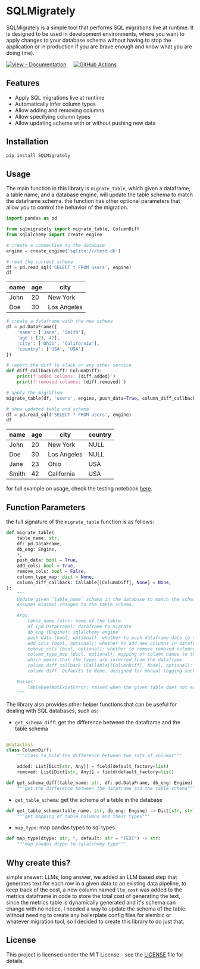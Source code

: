 # SQLMigrately

SQLMigrately is a simple tool that performs SQL migrations live at runtime. It
is designed to be used in development environments, where you want to apply
changes to your database schema without having to stop the application or in
production if you are brave enough and know what you are doing (me).

[![view - Documentation](https://img.shields.io/badge/PyPi-0.1.1-blue?style=for-the-badge)](https://pypi.org/project/SQLMigrately "view package on PyPi")
&nbsp;&nbsp;&nbsp;
[![GitHub Actions](https://img.shields.io/badge/github%20actions-%232671E5.svg?style=for-the-badge&logo=githubactions&logoColor=white)](https://github.com/Blacksuan19/sqlmigrately/actions "Build with github actions")

## Features

- Apply SQL migrations live at runtime
- Automatically infer column types
- Allow adding and removing columns
- Allow specifying column types
- Allow updating scheme with or without pushing new data

## Installation

```bash
pip install SQLMigrately
```

## Usage

The main function in this library is `migrate_table`, which given a dataframe, a
table name, and a database engine, will update the table schema to match the
dataframe schema. the function has other optional parameters that allow you to
control the behavior of the migration.

```python
import pandas as pd

from sqlmigrately import migrate_table, ColumnDiff
from sqlalchemy import create_engine

# create a connection to the database
engine = create_engine('sqlite:///test.db')

# read the current schema
df = pd.read_sql('SELECT * FROM users', engine)
df
```

| name | age | city        |
| ---- | --- | ----------- |
| John | 20  | New York    |
| Doe  | 30  | Los Angeles |

```python
# create a dataframe with the new schema
df = pd.DataFrame({
    'name': ['Jane', 'Smith'],
    'age': [23, 42],
    'city': ['Ohio', 'California'],
    'country': ['USA', 'USA']
})

# report the diff to slack or any other service
def diff_callback(diff: ColumnDiff):
    print(f'added columns: {diff.added}')
    print(f'removed columns: {diff.removed}')

# apply the migration
migrate_table(df, 'users', engine, push_data=True, column_diff_callback=diff_callback)

# show updated table and schema
df = pd.read_sql('SELECT * FROM users', engine)
df
```

| name  | age | city        | country |
| ----- | --- | ----------- | ------- |
| John  | 20  | New York    | NULL    |
| Doe   | 30  | Los Angeles | NULL    |
| Jane  | 23  | Ohio        | USA     |
| Smith | 42  | California  | USA     |

for full example on usage, check the testing notebook [here](./test.ipynb).

## Function Parameters

the full signature of the `migrate_table` function is as follows:

```python
def migrate_table(
    table_name: str,
    df: pd.DataFrame,
    db_eng: Engine,
    *,
    push_data: bool = True,
    add_cols: bool = True,
    remove_cols: bool = False,
    column_type_map: dict = None,
    column_diff_callback: Callable[[ColumnDiff], None] = None,
):
    """
    Update given `table_name` schema in the database to match the schema of the given `df`.
    Assumes minimal changes to the table schema.

    Args:
        table_name (str): name of the table
        df (pd.DataFrame): dataframe to migrate
        db_eng (Engine): sqlalchemy engine
        push_data (bool, optional): whether to push dataframe data to the table. Defaults to True.
        add_cols (bool, optional): whether to add new columns in dataframe to the table. Defaults to True.
        remove_cols (bool, optional): whether to remove removed columns from the table. Defaults to False.
        column_type_map (dict, optional): mapping of column names to their types. Defaults to None,
        which means that the types are inferred from the dataframe.
        column_diff_callback (Callable[[ColumnDiff], None], optional): callback function to be called with the
        column diff. Defaults to None. designed for manual logging such as sending to a logging service or slack.

    Raises:
        TableDoesNotExistError: raised when the given table does not exist in the database
    """
```

The library also provides other helper functions that can be useful for dealing
with SQL databases, such as:

- `get_schema_diff`: get the difference between the dataframe and the table
  schema

```python

@dataclass
class ColumnDiff:
    """class to hold the difference between two sets of columns"""

    added: List[Dict[str, Any]] = field(default_factory=list)
    removed: List[Dict[str, Any]] = field(default_factory=list)

def get_schema_diff(table_name: str, df: pd.DataFrame, db_eng: Engine) -> ColumnDiff:
    """get the difference between the dataframe and the table schema"""

```

- `get_table_schema`: get the schema of a table in the database

```python
def get_table_schema(table_name: str, db_eng: Engine) -> Dict[str, str]:
    """get mapping of table columns and their types"""
```

- `map_type`: map pandas types to sql types

```python
def map_type(dtype: str, *, default: str = "TEXT") -> str:
    """map pandas dtype to sqlalchemy type"""
```

## Why create this?

simple answer: LLMs, long answer, we added an LLM based step that generates text
for each row in a given data to an existing data pipeline, to keep track of the
cost, a new column named `llm_cost` was added to the metrics dataframe in code
to store the total cost of generating the text, since the metrics table is
dynamically generated and it's schema can change with no notice, I needed a way
to update the schema of the table without needing to create any boilerplate
config files for alembic or whatever migration tool, so I decided to create this
library to do just that.

## License

This project is licensed under the MIT License - see the [LICENSE](./LICENSE)
file for details.
